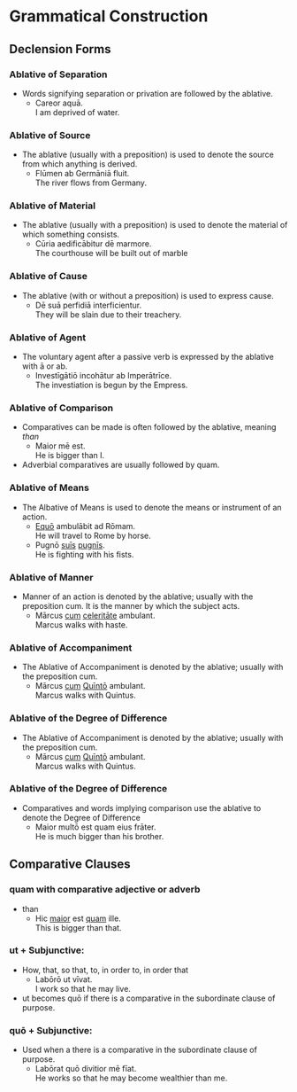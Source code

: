 # Grammatical Construction

## Declension Forms

### Ablative of Separation []("https://dcc.dickinson.edu/grammar/latin/ablative-separation")
- Words signifying separation or privation are followed by the ablative.
  - Careor aquā.<br>I am deprived of water.

### Ablative of Source []("https://dcc.dickinson.edu/grammar/latin/ablative-source-and-material")
- The ablative (usually with a preposition) is used to denote the source from which anything is derived.
  - Flūmen ab Germāniā fluit.<br>The river flows from Germany.

### Ablative of Material []("https://dcc.dickinson.edu/grammar/latin/ablative-source-and-material")
- The ablative (usually with a preposition) is used to denote the material of which something consists.
  - Cūria aedificābitur dē marmore.<br>The courthouse will be built out of marble

### Ablative of Cause []("https://dcc.dickinson.edu/grammar/latin/ablative-cause")
- The ablative (with or without a preposition) is used to express cause.
  - Dē suā perfidiā interficientur.<br>They will be slain due to their treachery.

### Ablative of Agent []("")
- The voluntary agent after a passive verb is expressed by the ablative with ā or ab.
  - Investīgātiō incohātur ab Imperātrīce.<br>The investiation is begun by the Empress.

### Ablative of Comparison []("https://dcc.dickinson.edu/grammar/latin/ablative-comparison")
- Comparatives can be made is often followed by the ablative, meaning *than*
  - Maior mē est.<br>He is bigger than I.
- Adverbial comparatives are usually followed by quam.

### Ablative of Means []("https://dcc.dickinson.edu/grammar/latin/ablative-means")
- The Albative of Means is used to denote the means or instrument of an action.
  - <ins>Equō</ins> ambulābit ad Rōmam.<br>He will travel to Rome by horse.
  - Pugnō <ins>suīs</ins> <ins>pugnīs</ins>.<br>He is fighting with his fists.

### Ablative of Manner []("https://dcc.dickinson.edu/grammar/latin/ablative-manner")
- Manner of an action is denoted by the ablative; usually with the preposition cum. It is the manner by which the subject acts.
  - Mārcus <ins>cum</ins> <ins>celeritāte</ins> ambulant.<br>Marcus walks with haste.

### Ablative of Accompaniment []("https://dcc.dickinson.edu/grammar/latin/ablative-accompaniment")
- The Ablative of Accompaniment is denoted by the ablative; usually with the preposition cum.
  - Mārcus <ins>cum</ins> <ins>Quīntō</ins> ambulant.<br>Marcus walks with Quintus.

### Ablative of the Degree of Difference []("https://dcc.dickinson.edu/grammar/latin/ablative-degree-difference")
- The Ablative of Accompaniment is denoted by the ablative; usually with the preposition cum.
  - Mārcus <ins>cum</ins> <ins>Quīntō</ins> ambulant.<br>Marcus walks with Quintus.

### Ablative of the Degree of Difference []("https://dcc.dickinson.edu/grammar/latin/ablative-degree-difference")
- Comparatives and words implying comparison use the ablative to denote the Degree of Difference
  - Maior multō est quam eius frāter.<br>He is much bigger than his brother.

## Comparative Clauses

### quam with comparative adjective or adverb
- than
  - Hic <ins>maior</ins> est <ins>quam</ins> ille.<br>This is bigger than that.


### ut + Subjunctive:
- How, that, so that, to, in order to, in order that 
  - Labōrō ut vīvat.<br>I work so that he may live.
- ut becomes quō if there is a comparative in the subordinate clause of purpose. 

### quō + Subjunctive:
- Used when a there is a comparative in the subordinate clause of purpose.
  -  Labōrat quō divitior mē fīat.<br>He works so that he may become wealthier than me.

